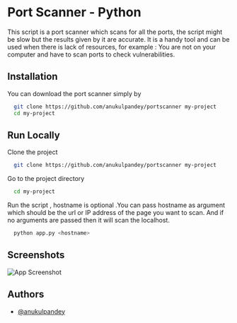 
# Port Scanner - Python

This script is a port scanner which scans for all the ports, the script might be slow but the results given by it are accurate. It is a handy tool and can be used when there is lack of resources, for example : You are not on your computer and have to scan ports to check vulnerabilities.

## Installation 

You can download the port scanner simply by 

```bash 
  git clone https://github.com/anukulpandey/portscanner my-project
  cd my-project
```
    
## Run Locally

Clone the project

```bash
  git clone https://github.com/anukulpandey/portscanner my-project
```

Go to the project directory

```bash
  cd my-project
```

Run the script , hostname is optional .You can pass hostname as argument which should be the url or IP address of the page you want to scan. And if no arguments are passed then it will scan the localhost.

```bash
  python app.py <hostname>
```

## Screenshots

![App Screenshot](https://ipfs.io/ipfs/QmbgEgAJvxBTifUSQQfaqgJG5vS2vcUV56Zz9gX2pbcPtD)

  
## Authors

- [@anukulpandey](https://www.github.com/anukulpandey)

  
